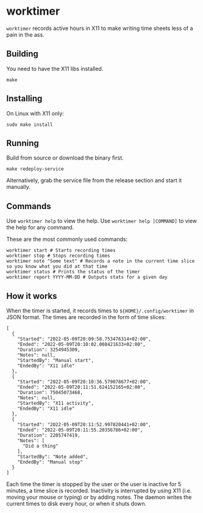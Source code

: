 # worktimer

`worktimer` records active hours in X11 to make writing time sheets less of a pain in the ass.

## Building

You need to have the X11 libs installed.

```shell
make
```

## Installing

On Linux with X11 only:

```shell
sudo make install
```

## Running

Build from source or download the binary first.

```
make redeploy-service
```

Alternatively, grab the service file from the release section and start it manually.

## Commands

Use `worktimer help` to view the help. Use `worktimer help [COMMAND]` to view the help for any command.

These are the most commonly used commands:
```shell
worktimer start # Starts recording times
worktimer stop # Stops recording times
worktimer note "Some text" # Records a note in the current time slice so you know what you did at that time
worktimer status # Prints the status of the timer
worktimer report YYYY-MM-DD # Outputs stats for a given day
```

## How it works

When the timer is started, it records times to `${HOME}/.config/worktimer` in JSON format.
The times are recorded in the form of time slices:

```json5
[
  {
    "Started": "2022-05-09T20:09:58.753476314+02:00",
    "Ended": "2022-05-09T20:10:02.008421633+02:00",
    "Duration": 3254945309,
    "Notes": null,
    "StartedBy": "Manual start",
    "EndedBy": "X11 idle"
  },
  {
    "Started": "2022-05-09T20:10:36.579078677+02:00",
    "Ended": "2022-05-09T20:11:51.624152165+02:00",
    "Duration": 75045073468,
    "Notes": null,
    "StartedBy": "X11 activity",
    "EndedBy": "X11 idle"
  },
  {
    "Started": "2022-05-09T20:11:52.997820441+02:00",
    "Ended": "2022-05-09T20:11:55.20356786+02:00",
    "Duration": 2205747419,
    "Notes": [
      "Did a thing"
    ],
    "StartedBy": "Note added",
    "EndedBy": "Manual stop"
  }
]
```

Each time the timer is stopped by the user or the user is inactive for 5 minutes, a time slice is recorded.
Inactivity is interrupted by using X11 (i.e. moving your mouse or typing) or by adding notes.
The daemon writes the current times to disk every hour, or when it shuts down.